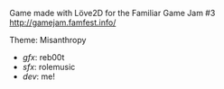
Game made with Löve2D for the Familiar Game Jam #3 http://gamejam.famfest.info/

Theme: Misanthropy

* *gfx*: reb00t
* *sfx*: rolemusic
* *dev*: me!
